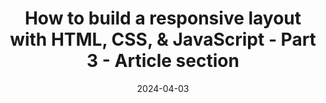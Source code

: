 ---
date: 2024-04-03
url: "https://www.youtube.com/watch?v=-mtLDrLoxXA"
image: /assets/responsive-layouts-tn-c.jpg
eyebrow: Video
title: How to build a responsive layout with HTML, CSS, & JavaScript - Part 3 - Article section
tags: ["video", "featuredVideo"]
---